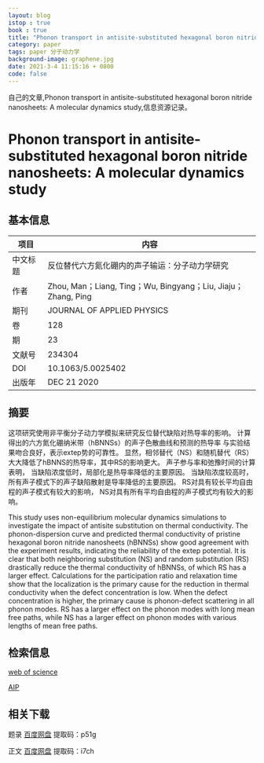 ```yaml
---
layout: blog
istop : true
book : true
title: "Phonon transport in antisite-substituted hexagonal boron nitride nanosheets: A molecular dynamics study"
category: paper
tags: paper 分子动力学
background-image: graphene.jpg
date: 2021-3-4 11:15:16 + 0800
code: false
---
```

自己的文章,Phonon transport in antisite-substituted hexagonal boron nitride nanosheets: A molecular dynamics study,信息资源记录。<!-- more -->


# Phonon transport in antisite-substituted hexagonal boron nitride nanosheets: A molecular dynamics study

## 基本信息

|项目|内容|
|---|---|
|中文标题|反位替代六方氮化硼内的声子输运：分子动力学研究|
|作者|Zhou, Man；Liang, Ting；Wu, Bingyang；Liu, Jiaju；Zhang, Ping|
|期刊|JOURNAL OF APPLIED PHYSICS|
|卷|128|
|期|23|
|文献号|234304|
|DOI|10.1063/5.0025402|
|出版年|DEC 21 2020|

## 摘要
这项研究使用非平衡分子动力学模拟来研究反位替代缺陷对热导率的影响。
计算得出的六方氮化硼纳米带（hBNNSs）的声子色散曲线和预测的热导率
与实验结果吻合良好，表示extep势的可靠性。
显然，相邻替代（NS）和随机替代（RS）
大大降低了hBNNS的热导率，其中RS的影响更大。
声子参与率和弛豫时间的计算表明，
当缺陷浓度低时，局部化是热导率降低的主要原因。
当缺陷浓度较高时，所有声子模式下的声子缺陷散射是导率降低的主要原因。
RS对具有较长平均自由程的声子模式有较大的影响，
NS对具有所有平均自由程的声子模式均有较大的影响。


This study uses non-equilibrium molecular dynamics simulations to investigate the impact of antisite 
substitution on thermal conductivity. The phonon-dispersion curve and predicted thermal conductivity of 
pristine hexagonal boron nitride nanosheets (hBNNSs) show good agreement with the experiment results, 
indicating the reliability of the extep potential.
It is clear that both neighboring substitution (NS) and random substitution (RS) 
drastically reduce the thermal conductivity of hBNNSs, of which RS has a larger effect. 
Calculations for the participation ratio and relaxation time show that the localization is the primary cause 
for the reduction in thermal conductivity when the defect concentration is low. 
When the defect concentration is higher, the primary cause is phonon-defect scattering in all phonon modes. 
RS has a larger effect on the phonon modes with long mean free paths, 
while NS has a larger effect on phonon modes with various lengths of mean free paths.

## 检索信息
[web of science](https://apps.webofknowledge.com/full_record.do?product=UA&search_mode=GeneralSearch&qid=1&SID=7CpobZOGWphyDBAcSg2&page=1&doc=1#)

[AIP](https://aip.scitation.org/doi/abs/10.1063/5.0025402)

## 相关下载

题录 [百度网盘](https://pan.baidu.com/s/1evHQqqSEqxyroVcBSaqWZQ) 提取码：p51g

正文 [百度网盘](https://pan.baidu.com/s/1hoOxA3iULMeDj8UJaKi5NQ) 提取码：i7ch